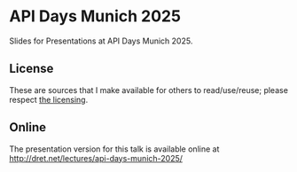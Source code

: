 # API Days Munich 2025

Slides for Presentations at API Days Munich 2025.


## License

These are sources that I make available for others to read/use/reuse; please respect [the licensing](../LICENSE).


## Online

The presentation version for this talk is available online at http://dret.net/lectures/api-days-munich-2025/
